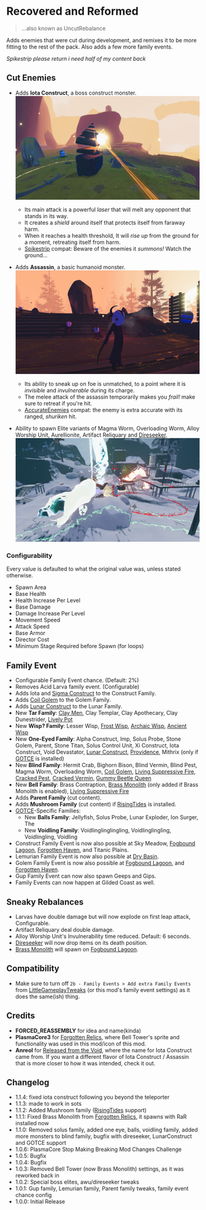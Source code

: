 # Recovered and Reformed
> ...also known as UncutRebalance 

Adds enemies that were cut during development, and remixes it to be more fitting to the rest of the pack. Also adds a few more family events.

<i>Spikestrip please return i need half of my content back</i>

## Cut Enemies
* Adds **Iota Construct**, a boss construct monster.
![Image](https://raw.githubusercontent.com/prodzpod/RecoveredAndReformed/master/1.jpg)
  * Its main attack is a powerful *laser* that will melt any opponent that stands in its way.
  * It creates a *shield* around itself that protects itself from faraway harm.
  * When it reaches a health threshold, It will *rise up* from the ground for a moment, retreating itself from harm. 
  * [Spikestrip](https://thunderstore.io/package/SpikestripModding/Spikestrip2_0) compat: Beware of the enemies it *summons!* Watch the ground...

* Adds **Assassin**, a basic humanoid monster.
![Image](https://raw.githubusercontent.com/prodzpod/RecoveredAndReformed/master/2.jpg)
  * Its ability to sneak up on foe is unmatched, to a point where it is *invisible* and *invulnerable* during its charge.
  * The melee attack of the assassin temporarily makes you *frail!* make sure to retreat if you're hit.
  * [AccurateEnemies](https://thunderstore.io/package/Moffein/AccurateEnemies) compat: the enemy is extra accurate with its ranged, *shuriken* hit.

* Ability to spawn Elite variants of Magma Worm, Overloading Worm, Alloy Worship Unit, Aurellionite, Artifact Reliquary and [Direseeker](https://thunderstore.io/package/EnforcerGang/Direseeker/).
![Image](https://raw.githubusercontent.com/prodzpod/RecoveredAndReformed/master/3.jpg)

### Configurability
Every value is defaulted to what the original value was, unless stated otherwise.
* Spawn Area
* Base Health
* Health Increase Per Level
* Base Damage
* Damage Increase Per Level
* Movement Speed
* Attack Speed
* Base Armor
* Director Cost
* Minimum Stage Required before Spawn (for loops)

## Family Event
* Configurable Family Event chance. (Default: 2%)
* Removes Acid Larva family event. (Configurable)
* Adds Iota and [Sigma Construct](https://thunderstore.io/package/SpikestripModding/Spikestrip2_0) to the Construct Family.
* Adds [Coil Golem](https://thunderstore.io/package/PlasmaCore3/Forgotten_Relics) to the Golem Family.
* Adds [Lunar Construct](https://thunderstore.io/package/HIFU/LunarConstruct/) to the Lunar Family.
* New **Tar Family**: [Clay Men](https://thunderstore.io/package/Moffein/Clay_Men), Clay Templar, Clay Apothecary, Clay Dunestrider, [Lively Pot](https://thunderstore.io/package/SpikestripModding/Spikestrip2_0)
* New **Wisp? Family**: Lesser Wisp, [Frost Wisp](https://thunderstore.io/package/PlasmaCore3/Forgotten_Relics), [Archaic Wisp](https://thunderstore.io/package/Moffein/Archaic_Wisp), [Ancient Wisp](https://thunderstore.io/package/Moffein/Ancient_Wisp)
* New **One-Eyed Family**: Alpha Construct, Imp, Solus Probe, Stone Golem, Parent, Stone Titan, Solus Control Unit, Xi Construct, Iota Construct, Void Devastator, [Lunar Construct](https://thunderstore.io/package/HIFU/LunarConstruct/), [Providence](https://thunderstore.io/package/TheBestAssociatedLargelyLudicrousSillyheadGroup/Gamers_of_the_Cracked_Emoji/), Mithrix (only if [GOTCE](https://thunderstore.io/package/TheBestAssociatedLargelyLudicrousSillyheadGroup/Gamers_of_the_Cracked_Emoji/) is installed)
* New **Blind Family**: Hermit Crab, Bighorn Bison, Blind Vermin, Blind Pest, Magma Worm, Overloading Worm, [Coil Golem](https://thunderstore.io/package/PlasmaCore3/Forgotten_Relics), [Living Suppressive Fire](https://thunderstore.io/package/TheBestAssociatedLargelyLudicrousSillyheadGroup/Gamers_of_the_Cracked_Emoji/), [Cracked Pest](https://thunderstore.io/package/TheBestAssociatedLargelyLudicrousSillyheadGroup/Gamers_of_the_Cracked_Emoji/), [Cracked Vermin](https://thunderstore.io/package/TheBestAssociatedLargelyLudicrousSillyheadGroup/Gamers_of_the_Cracked_Emoji/), [Gummy Beetle Queen](https://thunderstore.io/package/TheBestAssociatedLargelyLudicrousSillyheadGroup/Gamers_of_the_Cracked_Emoji/)
* New **Bell Family**: Brass Contraption, [Brass Monolith](https://thunderstore.io/package/PlasmaCore3/Forgotten_Relics) (only added if Brass Monolith is enabled), [Living Suppressive Fire](https://thunderstore.io/package/TheBestAssociatedLargelyLudicrousSillyheadGroup/Gamers_of_the_Cracked_Emoji/)
* Adds **Parent Family** (cut content).
* Adds **Mushroom Family** (cut content) if [RisingTides](https://thunderstore.io/package/TheMysticSword/RisingTides/) is installed.
* [GOTCE](https://thunderstore.io/package/TheBestAssociatedLargelyLudicrousSillyheadGroup/Gamers_of_the_Cracked_Emoji/)-Specific Families:
  * New **Balls Family**: Jellyfish, Solus Probe, Lunar Exploder, Ion Surger, The
  * New **Voidling Family**: Voidlinglinglingling, Voidlinglingling, Voidlingling, Voidling
* Construct Family Event is now also possible at Sky Meadow, [Fogbound Lagoon](https://thunderstore.io/package/JaceDaDorito/FogboundLagoon), [Forgotten Haven](https://thunderstore.io/package/PlasmaCore3/Forgotten_Relics), and Titanic Plains.
* Lemurian Family Event is now also possible at [Dry Basin](https://thunderstore.io/package/PlasmaCore3/Forgotten_Relics).
* Golem Family Event is now also possible at [Fogbound Lagoon](https://thunderstore.io/package/JaceDaDorito/FogboundLagoon), and [Forgotten Haven](https://thunderstore.io/package/PlasmaCore3/Forgotten_Relics).
* Gup Family Event can now also spawn Geeps and Gips.
* Family Events can now happen at Gilded Coast as well.

## Sneaky Rebalances

* Larvas have double damage but will now explode on first leap attack, Configurable.
* Artifact Reliquary deal double damage.
* Alloy Worship Unit's Invulnerability time reduced. Default: 6 seconds.
* [Direseeker](https://thunderstore.io/package/EnforcerGang/Direseeker/) will now drop items on its death position.
* [Brass Monolith](https://thunderstore.io/package/PlasmaCore3/Forgotten_Relics) will spawn on [Fogbound Lagoon](https://thunderstore.io/package/JaceDaDorito/FogboundLagoon).

## Compatibility
- Make sure to turn off `2b - Family Events > Add extra Family Events` from [LittleGameplayTweaks](https://thunderstore.io/package/Wolfo/LittleGameplayTweaks/) (or this mod's family event settings) as it does the same(ish) thing.

## Credits
* **FORCED_REASSEMBLY** for idea and name(kinda)
* **PlasmaCore3** for [Forgotten Relics](https://thunderstore.io/package/PlasmaCore3/Forgotten_Relics), where Bell Tower's sprite and functionality was used in this mod/icon of this mod.
* **Anreol** for [Released from the Void](https://thunderstore.io/package/Anreol/ReleasedFromTheVoid), where the name for Iota Construct came from. If you want a different flavor of Iota Construct / Assassin that is more closer to how it was intended, check it out.

## Changelog
- 1.1.4: fixed iota construct following you beyond the teleporter
- 1.1.3: made to work in sots
- 1.1.2: Added Mushroom family ([RisingTides](https://thunderstore.io/package/TheMysticSword/RisingTides/) support)
- 1.1.1: Fixed Brass Monolith from [Forgotten Relics](https://thunderstore.io/package/PlasmaCore3/Forgotten_Relics), it spawns with RaR installed now
- 1.1.0: Removed solus family, added one eye, balls, voidling family, added more monsters to blind family, bugfix with direseeker, LunarConstruct and GOTCE support
- 1.0.6: PlasmaCore Stop Making Breaking Mod Changes Challenge
- 1.0.5: Bugfix
- 1.0.4: Bugfix
- 1.0.3: Removed Bell Tower (now Brass Monolith) settings, as it was reworked back in
- 1.0.2: Special boss elites, awu/direseeker tweaks
- 1.0.1: Gup family, Lemurian family, Parent family tweaks, family event chance config
- 1.0.0: Initial Release